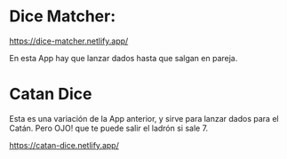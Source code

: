 
# Dice Matcher:

https://dice-matcher.netlify.app/

En esta App hay que lanzar dados hasta que salgan en pareja.

# Catan Dice

Esta es una variación de la App anterior, y sirve para lanzar dados para el Catán. 
Pero OJO! que te puede salir el ladrón si sale 7.

https://catan-dice.netlify.app/